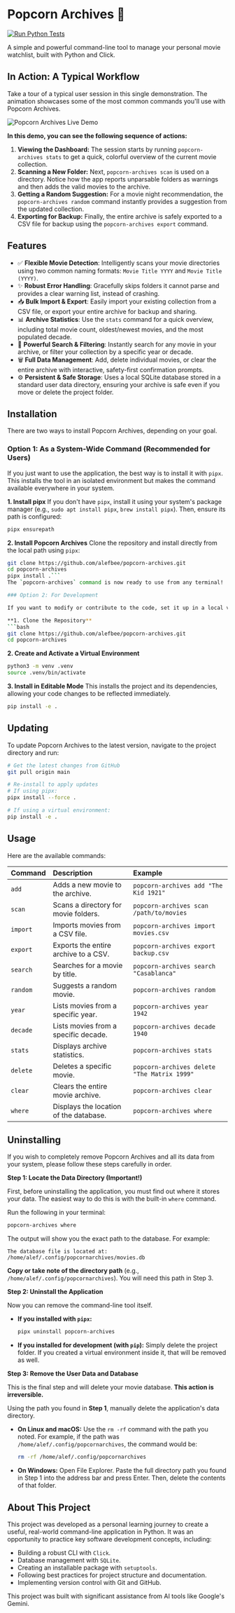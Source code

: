 # Popcorn Archives 🍿

[![Run Python Tests](https://github.com/alefbee/popcorn-archives/actions/workflows/ci.yml/badge.svg)](https://github.com/alefbee/popcorn-archives/actions/workflows/ci.yml)


A simple and powerful command-line tool to manage your personal movie watchlist, built with Python and Click.

## In Action: A Typical Workflow

Take a tour of a typical user session in this single demonstration. The animation showcases some of the most common commands you'll use with Popcorn Archives.

![Popcorn Archives Live Demo](popcorn-archives-demo.apng)

**In this demo, you can see the following sequence of actions:**

1.  **Viewing the Dashboard:** The session starts by running `popcorn-archives stats` to get a quick, colorful overview of the current movie collection.
2.  **Scanning a New Folder:** Next, `popcorn-archives scan` is used on a directory. Notice how the app reports unparsable folders as warnings and then adds the valid movies to the archive.
3.  **Getting a Random Suggestion:** For a movie night recommendation, the `popcorn-archives random` command instantly provides a suggestion from the updated collection.
4.  **Exporting for Backup:** Finally, the entire archive is safely exported to a CSV file for backup using the `popcorn-archives export` command.

## Features

-   ✅ **Flexible Movie Detection**: Intelligently scans your movie directories using two common naming formats: `Movie Title YYYY` and `Movie Title (YYYY)`.
-   ✨ **Robust Error Handling**: Gracefully skips folders it cannot parse and provides a clear warning list, instead of crashing.
-   📥 **Bulk Import & Export**: Easily import your existing collection from a CSV file, or export your entire archive for backup and sharing.
-   📊 **Archive Statistics**: Use the `stats` command for a quick overview, including total movie count, oldest/newest movies, and the most populated decade.
-   🔎 **Powerful Search & Filtering**: Instantly search for any movie in your archive, or filter your collection by a specific year or decade.
-   🗑️ **Full Data Management**: Add, delete individual movies, or clear the entire archive with interactive, safety-first confirmation prompts.
-   ⚙️ **Persistent & Safe Storage**: Uses a local SQLite database stored in a standard user data directory, ensuring your archive is safe even if you move or delete the project folder.

## Installation

There are two ways to install Popcorn Archives, depending on your goal.

### Option 1: As a System-Wide Command (Recommended for Users)

If you just want to use the application, the best way is to install it with `pipx`. This installs the tool in an isolated environment but makes the command available everywhere in your system.

**1. Install pipx**
If you don't have `pipx`, install it using your system's package manager (e.g., `sudo apt install pipx`, `brew install pipx`). Then, ensure its path is configured:
```bash
pipx ensurepath
```

**2. Install Popcorn Archives**
Clone the repository and install directly from the local path using `pipx`:
```bash
git clone https://github.com/alefbee/popcorn-archives.git
cd popcorn-archives
pipx install .```
The `popcorn-archives` command is now ready to use from any terminal!

### Option 2: For Development

If you want to modify or contribute to the code, set it up in a local virtual environment.

**1. Clone the Repository**
```bash
git clone https://github.com/alefbee/popcorn-archives.git
cd popcorn-archives
```

**2. Create and Activate a Virtual Environment**
```bash
python3 -m venv .venv
source .venv/bin/activate
```

**3. Install in Editable Mode**
This installs the project and its dependencies, allowing your code changes to be reflected immediately.
```bash
pip install -e .
```

## Updating

To update Popcorn Archives to the latest version, navigate to the project directory and run:

```bash
# Get the latest changes from GitHub
git pull origin main

# Re-install to apply updates
# If using pipx:
pipx install --force .

# If using a virtual environment:
pip install -e .
```

## Usage

Here are the available commands:

| Command | Description | Example |
| :--- | :--- | :--- |
| `add` | Adds a new movie to the archive. | `popcorn-archives add "The Kid 1921"` |
| `scan` | Scans a directory for movie folders. | `popcorn-archives scan /path/to/movies` |
| `import` | Imports movies from a CSV file. | `popcorn-archives import movies.csv` |
| `export` | Exports the entire archive to a CSV. | `popcorn-archives export backup.csv` |
| `search` | Searches for a movie by title. | `popcorn-archives search "Casablanca"` |
| `random` | Suggests a random movie. | `popcorn-archives random` |
| `year` | Lists movies from a specific year. | `popcorn-archives year 1942` |
| `decade` | Lists movies from a specific decade. | `popcorn-archives decade 1940` |
| `stats` | Displays archive statistics. | `popcorn-archives stats` |
| `delete` | Deletes a specific movie. | `popcorn-archives delete "The Matrix 1999"` |
| `clear` | Clears the entire movie archive. | `popcorn-archives clear` |
| `where` | Displays the location of the database. | `popcorn-archives where` |

## Uninstalling

If you wish to completely remove Popcorn Archives and all its data from your system, please follow these steps carefully in order.

**Step 1: Locate the Data Directory (Important!)**

First, before uninstalling the application, you must find out where it stores your data. The easiest way to do this is with the built-in `where` command.

Run the following in your terminal:
```bash
popcorn-archives where
```

The output will show you the exact path to the database. For example:
```
The database file is located at:
/home/alef/.config/popcornarchives/movies.db
```
**Copy or take note of the directory path** (e.g., `/home/alef/.config/popcornarchives`). You will need this path in Step 3.

**Step 2: Uninstall the Application**

Now you can remove the command-line tool itself.

-   **If you installed with `pipx`:**
    ```bash
    pipx uninstall popcorn-archives
    ```
-   **If you installed for development (with `pip`):**
    Simply delete the project folder. If you created a virtual environment inside it, that will be removed as well.

**Step 3: Remove the User Data and Database**

This is the final step and will delete your movie database. **This action is irreversible.**

Using the path you found in **Step 1**, manually delete the application's data directory.

-   **On Linux and macOS:**
    Use the `rm -rf` command with the path you noted. For example, if the path was `/home/alef/.config/popcornarchives`, the command would be:
    ```bash
    rm -rf /home/alef/.config/popcornarchives
    ```

-   **On Windows:**
    Open File Explorer. Paste the full directory path you found in Step 1 into the address bar and press Enter. Then, delete the contents of that folder.

## About This Project

This project was developed as a personal learning journey to create a useful, real-world command-line application in Python. It was an opportunity to practice key software development concepts, including:

-   Building a robust CLI with `Click`.
-   Database management with `SQLite`.
-   Creating an installable package with `setuptools`.
-   Following best practices for project structure and documentation.
-   Implementing version control with Git and GitHub.

This project was built with significant assistance from AI tools like Google's Gemini.